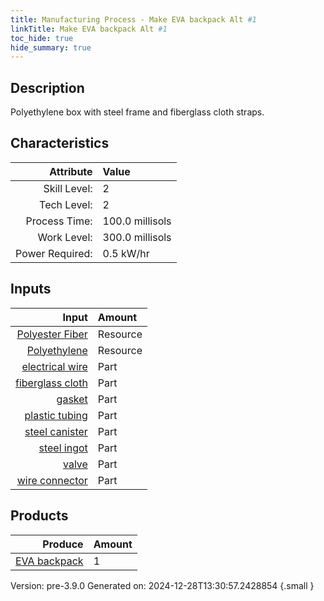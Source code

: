 ```yaml
---
title: Manufacturing Process - Make EVA backpack Alt #1
linkTitle: Make EVA backpack Alt #1
toc_hide: true
hide_summary: true
---
```


## Description
Polyethylene box with steel frame and fiberglass cloth straps.

## Characteristics

| Attribute      | Value |
|--------:|:------|
|Skill Level:|2|
|Tech Level:|2|
|Process Time:|100.0 millisols|
|Work Level:|300.0 millisols|
|Power Required:|0.5 kW/hr|

## Inputs

| Input      | Amount |
|--------:|:------|
|[Polyester Fiber](/docs/definitions/resource/polyester-fiber)|Resource|0.5 kg|
|[Polyethylene](/docs/definitions/resource/polyethylene)|Resource|5.0 kg|
|[electrical wire](/docs/definitions/part/electrical-wire)|Part|2|
|[fiberglass cloth](/docs/definitions/part/fiberglass-cloth)|Part|1|
|[gasket](/docs/definitions/part/gasket)|Part|3|
|[plastic tubing](/docs/definitions/part/plastic-tubing)|Part|3|
|[steel canister](/docs/definitions/part/steel-canister)|Part|1|
|[steel ingot](/docs/definitions/part/steel-ingot)|Part|1|
|[valve](/docs/definitions/part/valve)|Part|1|
|[wire connector](/docs/definitions/part/wire-connector)|Part|10|

## Products


| Produce      | Amount |
|--------:|:------|
|[EVA backpack](/docs/definitions/part/eva-backpack)|1|


Version: pre-3.9.0 Generated on: 2024-12-28T13:30:57.2428854
{.small }

